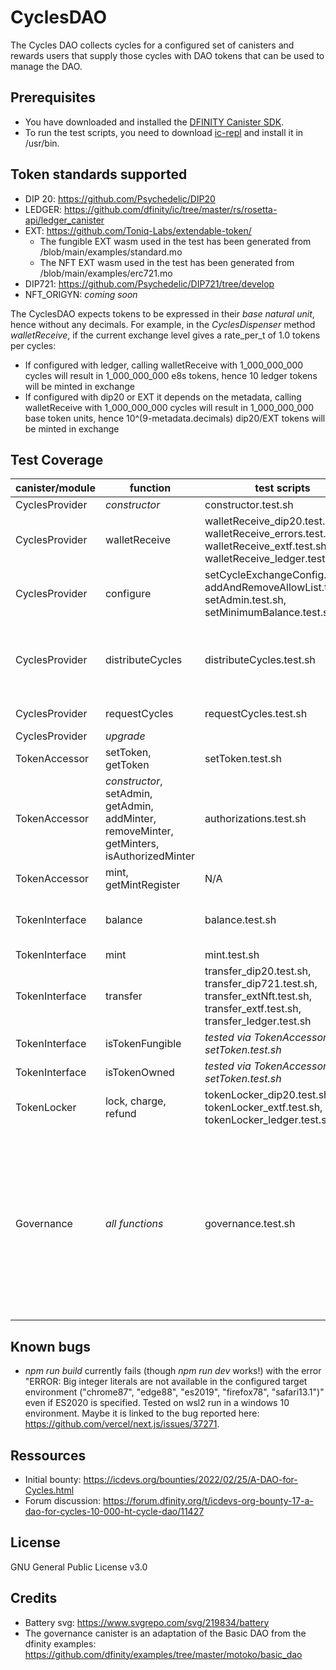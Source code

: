 # CyclesDAO

The Cycles DAO collects cycles for a configured set of canisters and rewards users that supply those cycles with DAO tokens that can be used to manage the DAO.

## Prerequisites

* You have downloaded and installed the [DFINITY Canister SDK](https://sdk.dfinity.org).
* To run the test scripts, you need to download [ic-repl](https://github.com/chenyan2002/ic-repl/releases) and install it in /usr/bin.

## Token standards supported

- DIP 20: https://github.com/Psychedelic/DIP20
- LEDGER: https://github.com/dfinity/ic/tree/master/rs/rosetta-api/ledger_canister
- EXT: https://github.com/Toniq-Labs/extendable-token/
  - The fungible EXT wasm used in the test has been generated from /blob/main/examples/standard.mo
  - The NFT EXT wasm used in the test has been generated from /blob/main/examples/erc721.mo
- DIP721: https://github.com/Psychedelic/DIP721/tree/develop
- NFT_ORIGYN: *coming soon*

The CyclesDAO expects tokens to be expressed in their *base natural unit*, hence without any decimals. For example, in the *CyclesDispenser* method *walletReceive*, if the current exchange level gives a rate_per_t of 1.0 tokens per cycles:
- If configured with ledger, calling walletReceive with 1_000_000_000 cycles will result in 1_000_000_000 e8s tokens, hence 10 ledger tokens will be minted in exchange
- If configured with dip20 or EXT it depends on the metadata, calling walletReceive with 1_000_000_000 cycles will result in 1_000_000_000 base token units, hence 10^(9-metadata.decimals) dip20/EXT tokens will be minted in exchange

## Test Coverage

| canister/module | function | test scripts | left to do | complete |
| ------ | ------ | ------ | ------ | ------ |
| CyclesProvider | *constructor* | constructor.test.sh | N/A | 100% |
| CyclesProvider | walletReceive | walletReceive_dip20.test.sh, walletReceive_errors.test.sh, walletReceive_extf.test.sh, walletReceive_ledger.test.sh | N/A | 100% |
| CyclesProvider | configure | setCycleExchangeConfig.test.sh, addAndRemoveAllowList.test.sh, setAdmin.test.sh, setMinimumBalance.test.sh | N/A | 100% |
| CyclesProvider | distributeCycles | distributeCycles.test.sh | split test to avoid risk of side effects - add test of histories - test trap of canister | 70% |
| CyclesProvider | requestCycles | requestCycles.test.sh | add test of histories | 90% |
| CyclesProvider | *upgrade* | | to do | 0% |
| TokenAccessor | setToken, getToken | setToken.test.sh | N/A | 100% |
| TokenAccessor | *constructor*, setAdmin, getAdmin, addMinter, removeMinter, getMinters, isAuthorizedMinter | authorizations.test.sh | N/A | 100% |
| TokenAccessor | mint, getMintRegister | N/A | to do | 0% |
| TokenInterface | balance | balance.test.sh | uncomment test on dip721 owner once warnings are fixed | 95% |
| TokenInterface | mint | mint.test.sh | N/A | 100% |
| TokenInterface | transfer | transfer_dip20.test.sh, transfer_dip721.test.sh, transfer_extNft.test.sh, transfer_extf.test.sh, transfer_ledger.test.sh | uncomment test on dip721 owner once warnings are fixed | 95% |
| TokenInterface | isTokenFungible | *tested via TokenAccessor setToken.test.sh* | N/A | 100% |
| TokenInterface | isTokenOwned | *tested via TokenAccessor setToken.test.sh* | N/A | 100% |
| TokenLocker | lock, charge, refund | tokenLocker_dip20.test.sh, tokenLocker_extf.test.sh, tokenLocker_ledger.test.sh | test more complexe scenarios | 80% |
| Governance | *all functions* | governance.test.sh | missing: claimCharges and claimRefund functions, complexe scenario with change of token, token accessor configured with LEDGER/DIP20, upgrade; need to fix DIP721 cannot get types for distributeBalance | 50% |

## Known bugs

- *npm run build* currently fails (though *npm run dev* works!) with the error "ERROR: Big integer literals are not available in the configured target environment ("chrome87", "edge88", "es2019", "firefox78", "safari13.1")" even if ES2020 is specified. Tested on wsl2 run in a windows 10 environment. Maybe it is linked to the bug reported here: https://github.com/vercel/next.js/issues/37271.

## Ressources

- Initial bounty: https://icdevs.org/bounties/2022/02/25/A-DAO-for-Cycles.html
- Forum discussion: https://forum.dfinity.org/t/icdevs-org-bounty-17-a-dao-for-cycles-10-000-ht-cycle-dao/11427

## License

GNU General Public License v3.0

## Credits

- Battery svg: https://www.svgrepo.com/svg/219834/battery
- The governance canister is an adaptation of the Basic DAO from the dfinity examples: https://github.com/dfinity/examples/tree/master/motoko/basic_dao